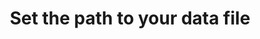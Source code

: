 ---
title: "Set the path to your data file"
name: "sourcemeta_flatfile"
key: "ftp_file_path"
description: "File to download, include full path from root"
user_friendly_description: "The file we are trying to access my be nested in your FTP server. you can define the path to your file."
default: ""
values: []
tags: [sourcemeta,flatfile,flat-file]
type: "meta"
process: "products"
headless: true
---